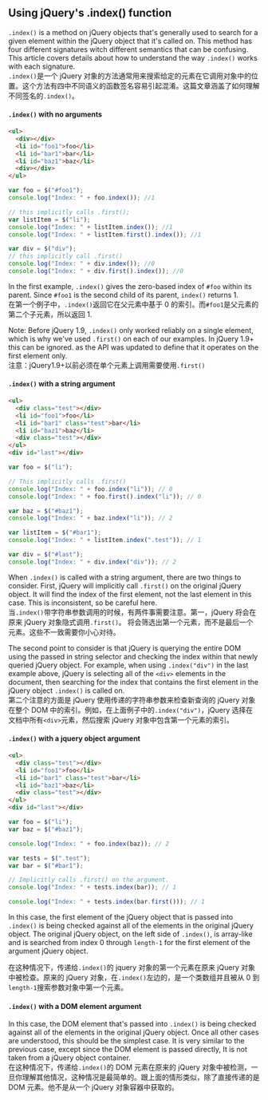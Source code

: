## Using jQuery's .index() function

`.index()` is a method on jQuery objects that's generally used to search for a given element within the jQuery object that it's called on. This method has four different signatures witch different semantics that can be confusing. This article covers details about how to understand the way `.index()` works with each signature.  
`.index()`是一个 jQuery 对象的方法通常用来搜索给定的元素在它调用对象中的位置。这个方法有四中不同语义的函数签名容易引起混淆。这篇文章涵盖了如何理解不同签名的`.index()`。

#### `.index()` with no arguments

```html
<ul>
  <div></div>
  <li id="foo1">foo</li>
  <li id="bar1">bar</li>
  <li id="baz1">baz</li>
  <div></div>
</ul>
```

```javascript
var foo = $("#foo1");
console.log("Index: " + foo.index()); //1

// this implicitly calls .first();
var listItem = $("li");
console.log("Index: " + listItem.index()); //1
console.log("Index: " + listItem.first().index()); //1

var div = $("div");
// this implicitly call .first()
console.log("Index: " + div.index()); //0
console.log("Index: " + div.first().index()); //0
```

In the first example, `.index()` gives the zero-based index of `#foo` within its parent. Since `#foo1` is the second child of its parent, `index()` returns 1.  
在第一个例子中，`.index()`返回它在父元素中基于 0 的索引。而`#foo1`是父元素的第二个子元素，所以返回 1.

Note: Before jQuery 1.9, `.index()` only worked reliably on a single element, which is why we've used `.first()` on each of our examples. In jQuery 1.9+ this can be ignored. as the API was updated to define that it operates on the first element only.  
注意：jQuery1.9+以前必须在单个元素上调用需要使用`.first()`

#### `.index()` with a string argument

```html
<ul>
  <div class="test"></div>
  <li id="foo1">foo</li>
  <li id="bar1" class="test">bar</li>
  <li id="baz1">baz</li>
  <div class="test"></div>
</ul>
<div id="last"></div>
```

```javascript
var foo = $("li");

// This implicitly calls .first()
console.log("Index: " + foo.index("li")); // 0
console.log("Index: " + foo.first().index("li")); // 0

var baz = $("#baz1");
console.log("Index: " + baz.index("li")); // 2

var listItem = $("#bar1");
console.log("Index: " + listItem.index(".test")); // 1

var div = $("#last");
console.log("Index: " + div.index("div")); // 2
```

When `.index()` is called with a string argument, there are two things to consider. First, jQuery will implicitly call `.first()` on the original jQuery object. It will find the index of the first element, not the last element in this case. This is inconsistent, so be careful here.  
当`.index()`带字符串参数调用的时候，有两件事需要注意。第一，jQuery 将会在原来 jQuery 对象隐式调用`.first()`。 将会筛选出第一个元素，而不是最后一个元素。这些不一致需要你小心对待。

The second point to consider is that jQuery is querying the entire DOM using the passed in string selector and checking the index within that newly queried jQuery object. For example, when using `.index("div")` in the last example above, jQuery is selecting all of the `<div>` elements in the document, then searching for the index that contains the first element in the jQuery object `.index()` is called on.  
第二个注意的方面是 jQuery 使用传递的字符串参数来检查新查询的 jQuery 对象在整个 DOM 中的索引。例如，在上面例子中的`.index("div")`，jQuery 选择在文档中所有`<div>`元素，然后搜索 jQuery 对象中包含第一个元素的索引。

#### `.index()` with a jquery object argument

```html
<ul>
  <div class="test"></div>
  <li id="foo1">foo</li>
  <li id="bar1" class="test">bar</li>
  <li id="baz1">baz</li>
  <div class="test"></div>
</ul>
<div id="last"></div>
```

```javascript
var foo = $("li");
var baz = $("#baz1");

console.log("Index: " + foo.index(baz)); // 2

var tests = $(".test");
var bar = $("#bar1");

// Implicitly calls .first() on the argument.
console.log("Index: " + tests.index(bar)); // 1

console.log("Index: " + tests.index(bar.first())); // 1
```

In this case, the first element of the jQuery object that is passed into `.index()` is being checked against all of the elements in the original jQuery object. The original jQuery object, on the left side of `.index()`, is array-like and is searched from index 0 through `length-1` for the first element of the argument jQuery object.

在这种情况下，传递给`.index()`的 jquery 对象的第一个元素在原来 jQuery 对象中被检查。原来的 jQuery 对象，在`.index()`左边的，是一个类数组并且被从 0 到`length-1`搜索参数对象中第一个元素。

#### `.index()` with a DOM element argument

In this case, the DOM element that's passed into `.index()` is being checked against all of the elements in the original jQuery object. Once all other cases are understood, this should be the simplest case. It is very similar to the previous case, except since the DOM element is passed directly, It is not taken from a jQuery object container.  
在这种情况下，传递给`.index()`的 DOM 元素在原来的 jQuery 对象中被检测，一旦你理解其他情况，这种情况是最简单的。跟上面的情形类似，除了直接传递的是 DOM 元素。他不是从一个 jQuery 对象容器中获取的。
